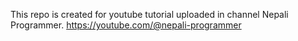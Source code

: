 This repo is created for youtube tutorial uploaded in channel Nepali Programmer.
https://youtube.com/@nepali-programmer
